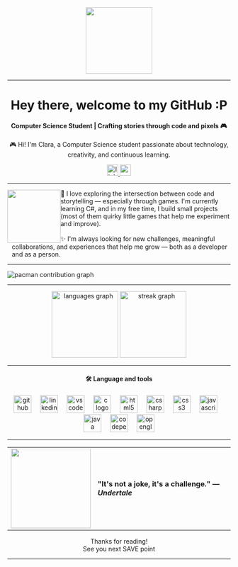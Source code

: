 <div align="center">
  <img height="150" src="https://media4.giphy.com/media/v1.Y2lkPTc5MGI3NjExdGdlNXNlcnljODZ1a3d3OGUwb2NnYzg0ZGJnbWNnd3gwaDVldGtzbCZlcD12MV9pbnRlcm5hbF9naWZfYnlfaWQmY3Q9Zw/26BRqMxBADwpK2a6Q/giphy.gif"  />
</div>

---

<h1 align="center">Hey there, welcome to my GitHub :P</h1>

<h4 align="center">Computer Science Student | Crafting stories through code and pixels 🎮</h4>

<p align="center">🎮 Hi! I'm Clara, a Computer Science student passionate about technology, creativity, and continuous learning.</p>

<div align="center">
  <a href="www.linkedin.com/in/clara-freitas-de-oliveira-" target="_blank">
    <img src="https://img.shields.io/static/v1?message=LinkedIn&logo=linkedin&label=&color=0077B5&logoColor=white&labelColor=&style=for-the-badge" height="25" alt="linkedin logo"  />
  </a>
  <a href="mailto:clara.folive@gmail.com" target="_blank">
    <img src="https://img.shields.io/static/v1?message=Gmail&logo=gmail&label=&color=D14836&logoColor=white&labelColor=&style=for-the-badge" height="25" alt="gmail logo"  />
  </a>
</div>

---

<div align="left">
  <img align="left" height="120" src="https://media3.giphy.com/media/v1.Y2lkPTc5MGI3NjExZzZ4YWthcG85MmJocW9ic3BsYWF2czIyMHp4dWFlMGYzZmc4dHl2aiZlcD12MV9pbnRlcm5hbF9naWZfYnlfaWQmY3Q9Zw/l7zabeVIt16efVp6wg/giphy.gif" style="margin-right: 0px;" />
  <p style="margin-left: 10px;">  👾 I love exploring the intersection between code and storytelling — especially through games. I'm currently learning C#, and in my free time, I build small projects (most of them quirky little games that help me experiment and improve).<br><br>✨ I'm always looking for new challenges, meaningful collaborations, and experiences that help me grow — both as a developer and as a person.</p>
</div>

---

<picture>
  <source media="(prefers-color-scheme: dark)" srcset="https://raw.githubusercontent.com/ClarafOliv/ClarafOliv/output/pacman-contribution-graph-dark.svg">
  <source media="(prefers-color-scheme: light)" srcset="https://raw.githubusercontent.com/ClarafOliv/ClarafOliv/output/pacman-contribution-graph.svg">
  <img alt="pacman contribution graph" src="https://raw.githubusercontent.com/ClarafOliv/ClarafOliv/output/pacman-contribution-graph.svg">
</picture>

<br clear="both">

<hr>

<div align="center">
  <img src="https://github-readme-stats.vercel.app/api/top-langs?username=ClarafOliv&locale=en&hide_title=false&layout=compact&card_width=320&langs_count=5&theme=gotham&hide_border=true&order=2" height="150" alt="languages graph"  />
  <img src="https://streak-stats.demolab.com?user=ClarafOliv&locale=en&mode=daily&theme=gotham&hide_border=true&border_radius=10&date_format=%5BY%20%5DM%20j&order=3" height="150" alt="streak graph"  />
</div>

<hr>

<h4 align="center">🛠 Language and tools</h4>

###

<div align="center">
  <img src="https://cdn.jsdelivr.net/gh/devicons/devicon/icons/github/github-original.svg" height="40" alt="github logo"  />
  <img width="12" />
  <img src="https://cdn.jsdelivr.net/gh/devicons/devicon/icons/linkedin/linkedin-original.svg" height="40" alt="linkedin logo"  />
  <img width="12" />
  <img src="https://cdn.jsdelivr.net/gh/devicons/devicon/icons/vscode/vscode-original.svg" height="40" alt="vscode logo"  />
  <img width="12" />
  <img src="https://cdn.jsdelivr.net/gh/devicons/devicon/icons/c/c-original.svg" height="40" alt="c logo"  />
  <img width="12" />
  <img src="https://cdn.jsdelivr.net/gh/devicons/devicon/icons/html5/html5-original.svg" height="40" alt="html5 logo"  />
  <img width="12" />
  <img src="https://cdn.jsdelivr.net/gh/devicons/devicon/icons/csharp/csharp-original.svg" height="40" alt="csharp logo"  />
  <img width="12" />
  <img src="https://cdn.jsdelivr.net/gh/devicons/devicon/icons/css3/css3-original.svg" height="40" alt="css3 logo"  />
  <img width="12" />
  <img src="https://cdn.jsdelivr.net/gh/devicons/devicon/icons/javascript/javascript-original.svg" height="40" alt="javascript logo"  />
  <img width="12" />
  <img src="https://cdn.jsdelivr.net/gh/devicons/devicon/icons/java/java-original.svg" height="40" alt="java logo"  />
  <img width="12" />
  <img src="https://cdn.jsdelivr.net/gh/devicons/devicon/icons/codepen/codepen-original.svg" height="40" alt="codepen logo"  />
  <img width="12" />
  <img src="https://cdn.jsdelivr.net/gh/devicons/devicon/icons/opengl/opengl-original.svg" height="40" alt="opengl logo"  />
</div>

<hr>

<table align="center">
  <tr>
    <td>
      <img src="https://media0.giphy.com/media/v1.Y2lkPTc5MGI3NjExMHd3N3BkNWpoZG84a3psMHF4OTRhd2cxNHppcTB1Yml5aGYxYXhsMSZlcD12MV9pbnRlcm5hbF9naWZfYnlfaWQmY3Q9cw/TLiUhfPABzIJ3XovNX/giphy.gif" height="180">
    </td>
    <td>
      <h4>"It's not a joke, it's a challenge." — <i>Undertale</i></h4>
    </td>
  </tr>
</table>

<p align="center">Thanks for reading!<br>See you next SAVE point </p>

<hr>
